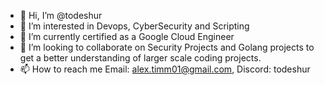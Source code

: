 - 👋 Hi, I’m @todeshur
- 👀 I’m interested in Devops, CyberSecurity and Scripting
- 🌱 I’m currently certified as a Google Cloud Engineer
- 💞️ I’m looking to collaborate on Security Projects and Golang projects to get a better understanding of larger scale coding projects.
- 📫 How to reach me Email: alex.timm01@gmail.com, Discord: todeshur

<!---
todeshur/todeshur is a ✨ special ✨ repository because its `README.md` (this file) appears on your GitHub profile.
You can click the Preview link to take a look at your changes.
--->
